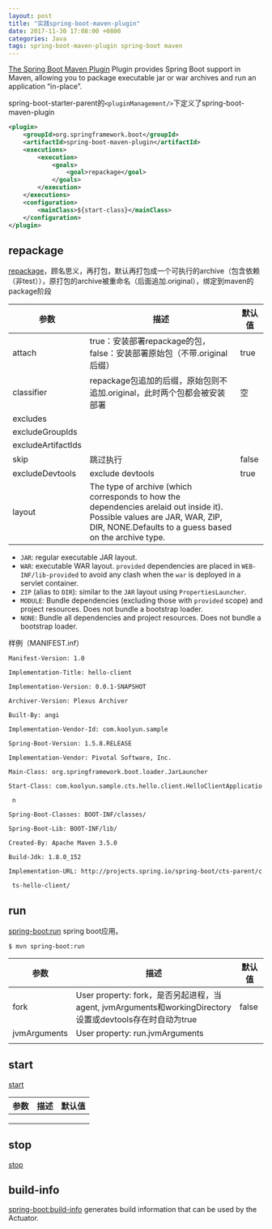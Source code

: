 ```yaml
---
layout: post
title: "实践spring-boot-maven-plugin"
date: 2017-11-30 17:08:00 +0800
categories: Java
tags: spring-boot-maven-plugin spring-boot maven
---
```


[The Spring Boot Maven Plugin](https://docs.spring.io/spring-boot/docs/current/maven-plugin/index.html) Plugin provides Spring Boot support in Maven, allowing you to package 
executable jar or war archives and run an application “in-place”.

spring-boot-starter-parent的`<pluginManagement/>`下定义了spring-boot-maven-plugin

```xml
<plugin>
	<groupId>org.springframework.boot</groupId>
	<artifactId>spring-boot-maven-plugin</artifactId>
	<executions>
		<execution>
			<goals>
				<goal>repackage</goal>
			</goals>
		</execution>
	</executions>
	<configuration>
		<mainClass>${start-class}</mainClass>
	</configuration>
</plugin>
```



## repackage

[repackage](https://docs.spring.io/spring-boot/docs/current/maven-plugin/repackage-mojo.html)，顾名思义，再打包，默认再打包成一个可执行的archive（包含依赖（非test）），原打包的archive被重命名（后面追加.original），绑定到maven的package阶段

| 参数                 | 描述                                       | 默认值   |
| ------------------ | ---------------------------------------- | ----- |
| attach             | true：安装部署repackage的包，false：安装部署原始包（不带.original后缀） | true  |
| classifier         | repackage包追加的后缀，原始包则不追加.original，此时两个包都会被安装部署 | 空     |
| excludes           |                                          |       |
| excludeGroupIds    |                                          |       |
| excludeArtifactIds |                                          |       |
| skip               | 跳过执行                                     | false |
| excludeDevtools    | exclude devtools                         | true  |
| layout             | The type of archive (which corresponds to how the dependencies arelaid out inside it). Possible values are JAR, WAR, ZIP, DIR, NONE.Defaults to a guess based on the archive type. |       |

- `JAR`: regular executable JAR layout.
- `WAR`: executable WAR layout. `provided` dependencies are placed in `WEB-INF/lib-provided` to avoid any clash when the `war` is deployed in a servlet container.
- `ZIP` (alias to `DIR`): similar to the `JAR` layout using `PropertiesLauncher`.
- `MODULE`: Bundle dependencies (excluding those with `provided` scope) and project resources. Does not bundle a bootstrap loader.
- `NONE`: Bundle all dependencies and project resources. Does not bundle a bootstrap loader.

样例（MANIFEST.inf）

```properties
Manifest-Version: 1.0

Implementation-Title: hello-client

Implementation-Version: 0.0.1-SNAPSHOT

Archiver-Version: Plexus Archiver

Built-By: angi

Implementation-Vendor-Id: com.koolyun.sample

Spring-Boot-Version: 1.5.8.RELEASE

Implementation-Vendor: Pivotal Software, Inc.

Main-Class: org.springframework.boot.loader.JarLauncher

Start-Class: com.koolyun.sample.cts.hello.client.HelloClientApplicatio

 n

Spring-Boot-Classes: BOOT-INF/classes/

Spring-Boot-Lib: BOOT-INF/lib/

Created-By: Apache Maven 3.5.0

Build-Jdk: 1.8.0_152

Implementation-URL: http://projects.spring.io/spring-boot/cts-parent/c

 ts-hello-client/
```



## run

[spring-boot:run](https://docs.spring.io/spring-boot/docs/current/maven-plugin/run-mojo.html) spring boot应用。

```shell
$ mvn spring-boot:run
```

| 参数           | 描述                                       | 默认值   |
| ------------ | ---------------------------------------- | ----- |
| fork         | User property: fork，是否另起进程，当agent, jvmArguments和workingDirectory设置或devtools存在时自动为true | false |
| jvmArguments | User property: run.jvmArguments          |       |
|              |                                          |       |

### 

## start

[start](https://docs.spring.io/spring-boot/docs/current/maven-plugin/start-mojo.html)

| 参数   | 描述   | 默认值  |
| ---- | ---- | ---- |
|      |      |      |
|      |      |      |
|      |      |      |



## stop

[stop](https://docs.spring.io/spring-boot/docs/current/maven-plugin/stop-mojo.html)

## build-info

[spring-boot:build-info](https://docs.spring.io/spring-boot/docs/current/maven-plugin/build-info-mojo.html) generates build information that can be used by the Actuator.